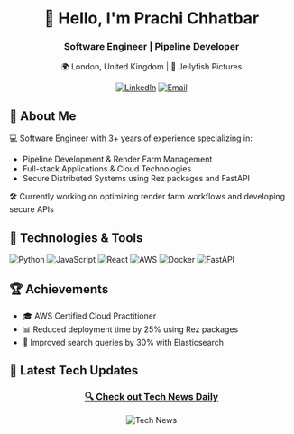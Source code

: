 <div align="center">
  <h1>👋 Hello, I'm Prachi Chhatbar</h1>
  <h3>Software Engineer | Pipeline Developer</h3>
  
  🌍 London, United Kingdom | 💼 Jellyfish Pictures
  
  [![LinkedIn](https://img.shields.io/badge/LinkedIn-0077B5?style=for-the-badge&logo=linkedin&logoColor=white)](https://www.linkedin.com/in/prachichhatbar/)
  [![Email](https://img.shields.io/badge/Email-D14836?style=for-the-badge&logo=gmail&logoColor=white)](mailto:prachi.chhatbar@gmail.com)
</div>

## 🚀 About Me

💻 Software Engineer with 3+ years of experience specializing in:
- Pipeline Development & Render Farm Management
- Full-stack Applications & Cloud Technologies
- Secure Distributed Systems using Rez packages and FastAPI

🛠️ Currently working on optimizing render farm workflows and developing secure APIs

## 🔧 Technologies & Tools

![Python](https://img.shields.io/badge/Python-3776AB?style=for-the-badge&logo=python&logoColor=white)
![JavaScript](https://img.shields.io/badge/JavaScript-F7DF1E?style=for-the-badge&logo=javascript&logoColor=black)
![React](https://img.shields.io/badge/React-20232A?style=for-the-badge&logo=react&logoColor=61DAFB)
![AWS](https://img.shields.io/badge/AWS-232F3E?style=for-the-badge&logo=amazon-aws&logoColor=white)
![Docker](https://img.shields.io/badge/Docker-2496ED?style=for-the-badge&logo=docker&logoColor=white)
![FastAPI](https://img.shields.io/badge/FastAPI-009688?style=for-the-badge&logo=fastapi&logoColor=white)

## 🏆 Achievements
- 🎓 AWS Certified Cloud Practitioner
- 📊 Reduced deployment time by 25% using Rez packages
- 🚀 Improved search queries by 30% with Elasticsearch

## 📱 Latest Tech Updates
<div align="center">
  <h3><a href="https://prachichhatbar.github.io/tech-news-daily/">🔍 Check out Tech News Daily</a></h3>
  
  ![Tech News](https://img.shields.io/badge/Tech_News-Daily_Updates-blue?style=for-the-badge&logo=rss&logoColor=white)

</div>

